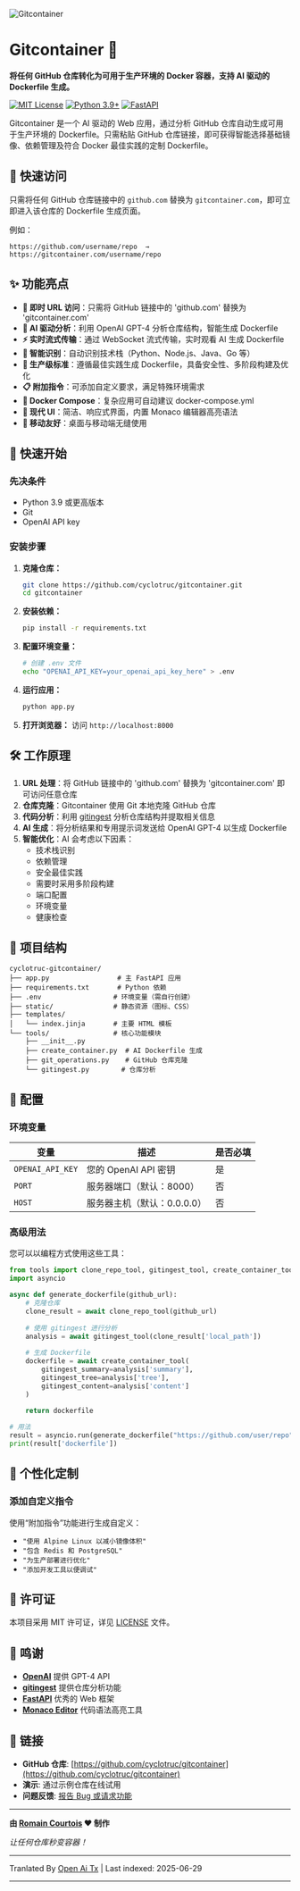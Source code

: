 ![Gitcontainer](https://raw.githubusercontent.com/cyclotruc/gitcontainer/main/docs/image.png)

# Gitcontainer 🐳

**将任何 GitHub 仓库转化为可用于生产环境的 Docker 容器，支持 AI 驱动的 Dockerfile 生成。**

[![MIT License](https://img.shields.io/badge/License-MIT-green.svg)](https://choosealicense.com/licenses/mit/)
[![Python 3.9+](https://img.shields.io/badge/python-3.9+-blue.svg)](https://www.python.org/downloads/)
[![FastAPI](https://img.shields.io/badge/FastAPI-0.68+-00a393.svg)](https://fastapi.tiangolo.com/)

Gitcontainer 是一个 AI 驱动的 Web 应用，通过分析 GitHub 仓库自动生成可用于生产环境的 Dockerfile。只需粘贴 GitHub 仓库链接，即可获得智能选择基础镜像、依赖管理及符合 Docker 最佳实践的定制 Dockerfile。

## 🌟 快速访问

只需将任何 GitHub 仓库链接中的 `github.com` 替换为 `gitcontainer.com`，即可立即进入该仓库的 Dockerfile 生成页面。

例如：
```
https://github.com/username/repo  →  https://gitcontainer.com/username/repo
```

## ✨ 功能亮点

- **🔄 即时 URL 访问**：只需将 GitHub 链接中的 'github.com' 替换为 'gitcontainer.com'
- **🤖 AI 驱动分析**：利用 OpenAI GPT-4 分析仓库结构，智能生成 Dockerfile
- **⚡ 实时流式传输**：通过 WebSocket 流式传输，实时观看 AI 生成 Dockerfile
- **🎯 智能识别**：自动识别技术栈（Python、Node.js、Java、Go 等）
- **🔧 生产级标准**：遵循最佳实践生成 Dockerfile，具备安全性、多阶段构建及优化
- **📋 附加指令**：可添加自定义要求，满足特殊环境需求
- **📄 Docker Compose**：复杂应用可自动建议 docker-compose.yml
- **🎨 现代 UI**：简洁、响应式界面，内置 Monaco 编辑器高亮语法
- **📱 移动友好**：桌面与移动端无缝使用

## 🚀 快速开始

### 先决条件

- Python 3.9 或更高版本
- Git
- OpenAI API key

### 安装步骤

1. **克隆仓库：**
   ```bash
   git clone https://github.com/cyclotruc/gitcontainer.git
   cd gitcontainer
   ```

2. **安装依赖：**
   ```bash
   pip install -r requirements.txt
   ```

3. **配置环境变量：**
   ```bash
   # 创建 .env 文件
   echo "OPENAI_API_KEY=your_openai_api_key_here" > .env
   ```

4. **运行应用：**
   ```bash
   python app.py
   ```

5. **打开浏览器：**
   访问 `http://localhost:8000`

## 🛠️ 工作原理

1. **URL 处理**：将 GitHub 链接中的 'github.com' 替换为 'gitcontainer.com' 即可访问任意仓库
2. **仓库克隆**：Gitcontainer 使用 Git 本地克隆 GitHub 仓库
3. **代码分析**：利用 [gitingest](https://github.com/cyclotruc/gitingest) 分析仓库结构并提取相关信息
4. **AI 生成**：将分析结果和专用提示词发送给 OpenAI GPT-4 以生成 Dockerfile
5. **智能优化**：AI 会考虑以下因素：
   - 技术栈识别
   - 依赖管理
   - 安全最佳实践
   - 需要时采用多阶段构建
   - 端口配置
   - 环境变量
   - 健康检查

## 📁 项目结构

```
cyclotruc-gitcontainer/
├── app.py                 # 主 FastAPI 应用
├── requirements.txt       # Python 依赖
├── .env                  # 环境变量（需自行创建）
├── static/               # 静态资源（图标、CSS）
├── templates/
│   └── index.jinja       # 主要 HTML 模板
└── tools/                # 核心功能模块
    ├── __init__.py
    ├── create_container.py  # AI Dockerfile 生成
    ├── git_operations.py    # GitHub 仓库克隆
    └── gitingest.py        # 仓库分析
```
## 🔧 配置

### 环境变量

| 变量 | 描述 | 是否必填 |
|------|------|----------|
| `OPENAI_API_KEY` | 您的 OpenAI API 密钥 | 是 |
| `PORT` | 服务器端口（默认：8000） | 否 |
| `HOST` | 服务器主机（默认：0.0.0.0） | 否 |

### 高级用法

您可以以编程方式使用这些工具：

```python
from tools import clone_repo_tool, gitingest_tool, create_container_tool
import asyncio

async def generate_dockerfile(github_url):
    # 克隆仓库
    clone_result = await clone_repo_tool(github_url)
    
    # 使用 gitingest 进行分析
    analysis = await gitingest_tool(clone_result['local_path'])
    
    # 生成 Dockerfile
    dockerfile = await create_container_tool(
        gitingest_summary=analysis['summary'],
        gitingest_tree=analysis['tree'],
        gitingest_content=analysis['content']
    )
    
    return dockerfile

# 用法
result = asyncio.run(generate_dockerfile("https://github.com/user/repo"))
print(result['dockerfile'])
```

## 🎨 个性化定制

### 添加自定义指令

使用“附加指令”功能进行生成自定义：

- `"使用 Alpine Linux 以减小镜像体积"`
- `"包含 Redis 和 PostgreSQL"`
- `"为生产部署进行优化"`
- `"添加开发工具以便调试"`

## 📝 许可证

本项目采用 MIT 许可证，详见 [LICENSE](LICENSE) 文件。

## 🙏 鸣谢

- **[OpenAI](https://openai.com/)** 提供 GPT-4 API
- **[gitingest](https://github.com/cyclotruc/gitingest)** 提供仓库分析功能
- **[FastAPI](https://fastapi.tiangolo.com/)** 优秀的 Web 框架
- **[Monaco Editor](https://microsoft.github.io/monaco-editor/)** 代码语法高亮工具

## 🔗 链接

- **GitHub 仓库**: [https://github.com/cyclotruc/gitcontainer](https://github.com/cyclotruc/gitcontainer)
- **演示**: 通过示例仓库在线试用
- **问题反馈**: [报告 Bug 或请求功能](https://github.com/cyclotruc/gitcontainer/issues)

---

**由 [Romain Courtois](https://github.com/cyclotruc) ❤️ 制作**

*让任何仓库秒变容器！*

---

Tranlated By [Open Ai Tx](https://github.com/OpenAiTx/OpenAiTx) | Last indexed: 2025-06-29

---